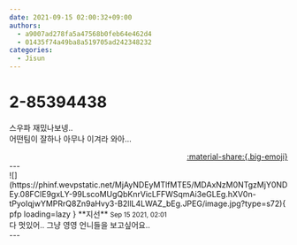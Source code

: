 ```yaml
---
date: 2021-09-15 02:00:32+09:00
authors:
  - a9007ad278fa5a47568b0feb64e462d4
  - 01435f74a49ba8a519705ad242348232
categories:
  - Jisun
---
```


# 2-85394438

<div class="post-container" markdown="1">
<div class="content-container md-sidebar__scrollwrap" markdown="1">

스우파 재밌나보넹.. <br>어떤팀이 잘하나 아무나 이겨라 와아...

</div>
</div>

<div style="text-align: right;" markdown="1">
<a href="https://weverse.io/fromis9/fanpost/2-85394438" style="text-align: right;">:material-share:{.big-emoji}</a>
</div>
---

<div class="comments-container md-sidebar__scrollwrap" markdown="1">
<div class="comment" markdown="1">
<div class='id-container' markdown="1">
![](https://phinf.wevpstatic.net/MjAyNDEyMTlfMTE5/MDAxNzM0NTgzMjY0NDEy.08FClE9gxLY-99LscoMUgQbKnrVicLFFWSqmAi3eGLEg.hXV0n-tPyoIqjwYMPRrQ8Zn9aHvy3-B2llL4LWAZ_bEg.JPEG/image.jpg?type=s72){ pfp loading=lazy }
**<span class="artist">지선</span>** <small>Sep 15 2021, 02:01</small><br>
</div>
<div class='comment-body' markdown="1">
다 멋있어.. 그냥 영영 언니들을 보고싶어요..
</div>
</div>
</div>
---
